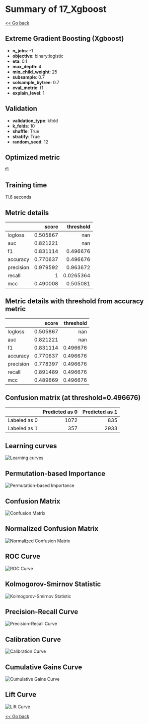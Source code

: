 # Summary of 17_Xgboost

[<< Go back](../README.md)


## Extreme Gradient Boosting (Xgboost)
- **n_jobs**: -1
- **objective**: binary:logistic
- **eta**: 0.1
- **max_depth**: 4
- **min_child_weight**: 25
- **subsample**: 0.7
- **colsample_bytree**: 0.7
- **eval_metric**: f1
- **explain_level**: 1

## Validation
 - **validation_type**: kfold
 - **k_folds**: 10
 - **shuffle**: True
 - **stratify**: True
 - **random_seed**: 12

## Optimized metric
f1

## Training time

11.6 seconds

## Metric details
|           |    score |   threshold |
|:----------|---------:|------------:|
| logloss   | 0.505867 | nan         |
| auc       | 0.821221 | nan         |
| f1        | 0.831114 |   0.496676  |
| accuracy  | 0.770637 |   0.496676  |
| precision | 0.979592 |   0.963672  |
| recall    | 1        |   0.0265364 |
| mcc       | 0.490008 |   0.505081  |


## Metric details with threshold from accuracy metric
|           |    score |   threshold |
|:----------|---------:|------------:|
| logloss   | 0.505867 |  nan        |
| auc       | 0.821221 |  nan        |
| f1        | 0.831114 |    0.496676 |
| accuracy  | 0.770637 |    0.496676 |
| precision | 0.778397 |    0.496676 |
| recall    | 0.891489 |    0.496676 |
| mcc       | 0.489669 |    0.496676 |


## Confusion matrix (at threshold=0.496676)
|              |   Predicted as 0 |   Predicted as 1 |
|:-------------|-----------------:|-----------------:|
| Labeled as 0 |             1072 |              835 |
| Labeled as 1 |              357 |             2933 |

## Learning curves
![Learning curves](learning_curves.png)

## Permutation-based Importance
![Permutation-based Importance](permutation_importance.png)
## Confusion Matrix

![Confusion Matrix](confusion_matrix.png)


## Normalized Confusion Matrix

![Normalized Confusion Matrix](confusion_matrix_normalized.png)


## ROC Curve

![ROC Curve](roc_curve.png)


## Kolmogorov-Smirnov Statistic

![Kolmogorov-Smirnov Statistic](ks_statistic.png)


## Precision-Recall Curve

![Precision-Recall Curve](precision_recall_curve.png)


## Calibration Curve

![Calibration Curve](calibration_curve_curve.png)


## Cumulative Gains Curve

![Cumulative Gains Curve](cumulative_gains_curve.png)


## Lift Curve

![Lift Curve](lift_curve.png)



[<< Go back](../README.md)
